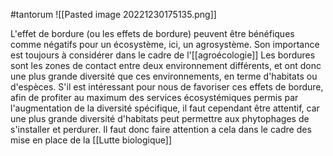 #tantorum
![[Pasted image 20221230175135.png]]

L'effet de bordure (ou les effets de bordure) peuvent être bénéfiques comme négatifs pour un écosystème, ici, un agrosystème.
Son importance est toujours à considérer dans le cadre de l'[[agroécologie]]
Les bordures sont les zones de contact entre deux environnement différents, et ont donc une plus grande diversité que ces environnements, en terme d'habitats ou d'espèces.
S'il est intéressant pour nous de favoriser ces effets de bordure, afin de profiter au maximum des services écosystémiques permis par l'augmentation de la diversité spécifique, il faut cependant être attentif, car une plus grande diversité d'habitats peut permettre aux phytophages de s'installer et perdurer.
Il faut donc faire attention a cela dans le cadre des mise en place de la [[Lutte biologique]]
